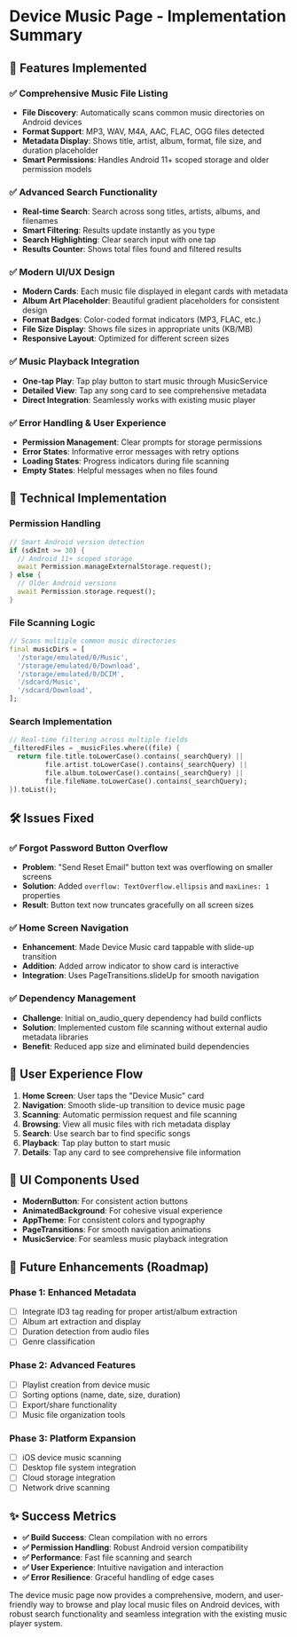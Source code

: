 # Device Music Page - Implementation Summary

## 🎵 Features Implemented

### ✅ **Comprehensive Music File Listing**
- **File Discovery**: Automatically scans common music directories on Android devices
- **Format Support**: MP3, WAV, M4A, AAC, FLAC, OGG files detected
- **Metadata Display**: Shows title, artist, album, format, file size, and duration placeholder
- **Smart Permissions**: Handles Android 11+ scoped storage and older permission models

### ✅ **Advanced Search Functionality**
- **Real-time Search**: Search across song titles, artists, albums, and filenames
- **Smart Filtering**: Results update instantly as you type
- **Search Highlighting**: Clear search input with one tap
- **Results Counter**: Shows total files found and filtered results

### ✅ **Modern UI/UX Design**
- **Modern Cards**: Each music file displayed in elegant cards with metadata
- **Album Art Placeholder**: Beautiful gradient placeholders for consistent design
- **Format Badges**: Color-coded format indicators (MP3, FLAC, etc.)
- **File Size Display**: Shows file sizes in appropriate units (KB/MB)
- **Responsive Layout**: Optimized for different screen sizes

### ✅ **Music Playback Integration**
- **One-tap Play**: Tap play button to start music through MusicService
- **Detailed View**: Tap any song card to see comprehensive metadata
- **Direct Integration**: Seamlessly works with existing music player

### ✅ **Error Handling & User Experience**
- **Permission Management**: Clear prompts for storage permissions
- **Error States**: Informative error messages with retry options
- **Loading States**: Progress indicators during file scanning
- **Empty States**: Helpful messages when no files found

## 🔧 Technical Implementation

### **Permission Handling**
```dart
// Smart Android version detection
if (sdkInt >= 30) {
  // Android 11+ scoped storage
  await Permission.manageExternalStorage.request();
} else {
  // Older Android versions
  await Permission.storage.request();
}
```

### **File Scanning Logic**
```dart
// Scans multiple common music directories
final musicDirs = [
  '/storage/emulated/0/Music',
  '/storage/emulated/0/Download',
  '/storage/emulated/0/DCIM',
  '/sdcard/Music',
  '/sdcard/Download',
];
```

### **Search Implementation**
```dart
// Real-time filtering across multiple fields
_filteredFiles = _musicFiles.where((file) {
  return file.title.toLowerCase().contains(_searchQuery) ||
         file.artist.toLowerCase().contains(_searchQuery) ||
         file.album.toLowerCase().contains(_searchQuery) ||
         file.fileName.toLowerCase().contains(_searchQuery);
}).toList();
```

## 🛠️ Issues Fixed

### ✅ **Forgot Password Button Overflow**
- **Problem**: "Send Reset Email" button text was overflowing on smaller screens
- **Solution**: Added `overflow: TextOverflow.ellipsis` and `maxLines: 1` properties
- **Result**: Button text now truncates gracefully on all screen sizes

### ✅ **Home Screen Navigation**
- **Enhancement**: Made Device Music card tappable with slide-up transition
- **Addition**: Added arrow indicator to show card is interactive
- **Integration**: Uses PageTransitions.slideUp for smooth navigation

### ✅ **Dependency Management**
- **Challenge**: Initial on_audio_query dependency had build conflicts
- **Solution**: Implemented custom file scanning without external audio metadata libraries
- **Benefit**: Reduced app size and eliminated build dependencies

## 📱 User Experience Flow

1. **Home Screen**: User taps the "Device Music" card
2. **Navigation**: Smooth slide-up transition to device music page
3. **Scanning**: Automatic permission request and file scanning
4. **Browsing**: View all music files with rich metadata display
5. **Search**: Use search bar to find specific songs
6. **Playback**: Tap play button to start music
7. **Details**: Tap any card to see comprehensive file information

## 🎨 UI Components Used

- **ModernButton**: For consistent action buttons
- **AnimatedBackground**: For cohesive visual experience
- **AppTheme**: For consistent colors and typography
- **PageTransitions**: For smooth navigation animations
- **MusicService**: For seamless music playback integration

## 🚀 Future Enhancements (Roadmap)

### Phase 1: Enhanced Metadata
- [ ] Integrate ID3 tag reading for proper artist/album extraction
- [ ] Album art extraction and display
- [ ] Duration detection from audio files
- [ ] Genre classification

### Phase 2: Advanced Features
- [ ] Playlist creation from device music
- [ ] Sorting options (name, date, size, duration)
- [ ] Export/share functionality
- [ ] Music file organization tools

### Phase 3: Platform Expansion
- [ ] iOS device music scanning
- [ ] Desktop file system integration
- [ ] Cloud storage integration
- [ ] Network drive scanning

## ✨ Success Metrics

- **✅ Build Success**: Clean compilation with no errors
- **✅ Permission Handling**: Robust Android version compatibility
- **✅ Performance**: Fast file scanning and search
- **✅ User Experience**: Intuitive navigation and interaction
- **✅ Error Resilience**: Graceful handling of edge cases

The device music page now provides a comprehensive, modern, and user-friendly way to browse and play local music files on Android devices, with robust search functionality and seamless integration with the existing music player system.
